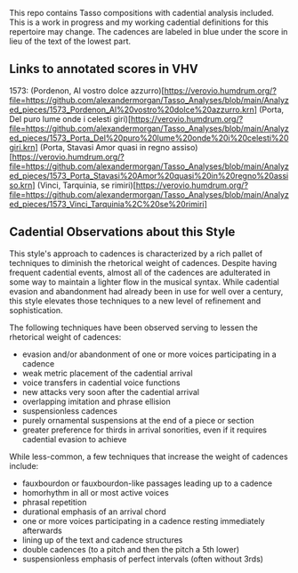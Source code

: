This repo contains Tasso compositions with cadential analysis included. This is a work in progress and my working cadential definitions for this repertoire may change. The cadences are labeled in blue under the score in lieu of the text of the lowest part.

## Links to annotated scores in VHV

1573:
(Pordenon, Al vostro dolce azzurro)[https://verovio.humdrum.org/?file=https://github.com/alexandermorgan/Tasso_Analyses/blob/main/Analyzed_pieces/1573_Pordenon_Al%20vostro%20dolce%20azzurro.krn]
(Porta, Del puro lume onde i celesti giri)[https://verovio.humdrum.org/?file=https://github.com/alexandermorgan/Tasso_Analyses/blob/main/Analyzed_pieces/1573_Porta_Del%20puro%20lume%20onde%20i%20celesti%20giri.krn]
(Porta, Stavasi Amor quasi in regno assiso)[https://verovio.humdrum.org/?file=https://github.com/alexandermorgan/Tasso_Analyses/blob/main/Analyzed_pieces/1573_Porta_Stavasi%20Amor%20quasi%20in%20regno%20assiso.krn]
(Vinci, Tarquinia, se rimiri)[https://verovio.humdrum.org/?file=https://github.com/alexandermorgan/Tasso_Analyses/blob/main/Analyzed_pieces/1573_Vinci_Tarquinia%2C%20se%20rimiri]

## Cadential Observations about this Style

This style's approach to cadences is characterized by a rich pallet of techniques to diminish the rhetorical weight of cadences. Despite having frequent cadential events, almost all of the cadences are adulterated in some way to maintain a lighter flow in the musical syntax. While cadential evasion and abandonment had already been in use for well over a century, this style elevates those techniques to a new level of refinement and sophistication.

The following techniques have been observed serving to lessen the rhetorical weight of cadences:

- evasion and/or abandonment of one or more voices participating in a cadence
- weak metric placement of the cadential arrival
- voice transfers in cadential voice functions
- new attacks very soon after the cadential arrival
- overlapping imitation and phrase ellision
- suspensionless cadences
- purely ornamental suspensions at the end of a piece or section
- greater preference for thirds in arrival sonorities, even if it requires cadential evasion to achieve

While less-common, a few techniques that increase the weight of cadences include:

- fauxbourdon or fauxbourdon-like passages leading up to a cadence
- homorhythm in all or most active voices
- phrasal repetition
- durational emphasis of an arrival chord
- one or more voices participating in a cadence resting immediately afterwards
- lining up of the text and cadence structures
- double cadences (to a pitch and then the pitch a 5th lower)
- suspensionless emphasis of perfect intervals (often without 3rds)
